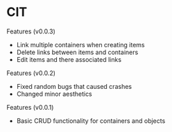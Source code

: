 # CIT
Features (v0.0.3)
- Link multiple containers when creating items
- Delete links between items and containers
- Edit items and there associated links

Features (v0.0.2)
- Fixed random bugs that caused crashes
- Changed minor aesthetics

Features (v0.0.1)
- Basic CRUD functionality for containers and objects
